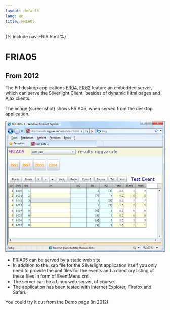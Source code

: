```yaml
---
layout: default
lang: en
title: FRIA05
---
```


{% include nav-FRIA.html %}

# FRIA05

## From 2012

The FR desktop applications [FR04](../applications/FR04.html), [FR62](../applications/FR62.html) feature an embedded server,
which can serve the Silverlight Client, besides of dynamic Html pages and Ajax clients.

The image (screenshot) shows FRIA05, when served from the desktop application.

![FRIA05 screenshot](../images/FRIA05.png)

- FRIA05 can be served by a static web site.
- In addition to the .xap file for the Silverlight application itself you only need to provide the xml files for the events
and a directory listing of these files in form of EventMenu.xml.
- The server can be a Linux web server, of course.
- The application has been tested with Internet Explorer, Firefox and Safari.

You could try it out from the Demo page (in 2012).
